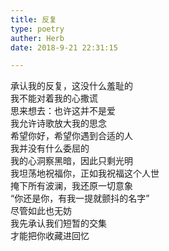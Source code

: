 ```yaml
---
title: 反复
type: poetry
auther: Herb
date: 2018-9-21 22:31:15

---
```

承认我的反复，这没什么羞耻的  
我不能对着我的心撒谎  
思来想去：也许这并不是爱  
我允许诗歌放大我的思念    
希望你好，希望你遇到合适的人  
我并没有什么委屈的  
我的心洞察黑暗，因此只剩光明  
我坦荡地祝福你，正如我祝福这个人世    
掩下所有波澜，我还原一切意象  
“你还是你，有我一提就颤抖的名字”  
尽管如此也无妨  
我先承认我们短暂的交集  
才能把你收藏进回忆